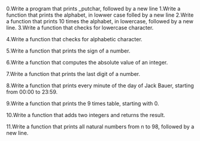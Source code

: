 0.Write a program that prints _putchar, followed by a new line
1.Write a function that prints the alphabet, in lowwer case folled by a new line
2.Write a function that prints 10 times the alphabet, in lowercase, followed by a new line.
3.Write a function that checks for lowercase character.

4.Write a function that checks for alphabetic character.

5.Write a function that prints the sign of a number.

6.Write a function that computes the absolute value of an integer.

7.Write a function that prints the last digit of a number.

8.Write a function that prints every minute of the day of Jack Bauer, starting from 00:00 to 23:59.

9.Write a function that prints the 9 times table, starting with 0.

10.Write a function that adds two integers and returns the result.

11.Write a function that prints all natural numbers from n to 98, followed by a new line.

